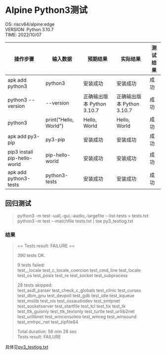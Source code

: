 # Alpine Python3测试

OS: riscv64/alpine:edge  
VERSION: Python 3.10.7  
TIME: 2022/10/07  


| 操作步骤                       | 输入数据                     | 预期结果                      | 实际结果                      | 测试结果  |
| ----------------------------- | ---------------------------- | ---------------------------- | ---------------------------- | -------- |
| apk add python3               | python3                      | 安装成功                      | 安装成功                     | 成功      |
| python3 --version             | --version                    | 正确输出版本 Python 3.10.7    | 正确输出版本 Python 3.10.7    | 成功      |
| python3                       | print("Hello, World")        | Hello, World                 | Hello, World                 | 成功      |
| apk add py3-pip               | py3-pip                      | 安装成功                      | 安装成功                     | 成功      |
| pip3 install pip-hello-world  | pip-hello-world              | 安装成功                      | 安装成功                     | 成功      |
| apk add python3-tests         | python3-tests                | 安装成功                      | 安装成功                     | 成功      |

## 回归测试

> python3 -m test -uall,-gui,-audio,-largefile --list-tests > tests.txt  
> python3 -m test --matchfile tests.txt | tee py3_testlog.txt
### 结果

> == Tests result: FAILURE ==  
>   
> 390 tests OK.  
>   
> 9 tests failed:  
>     test__locale test_c_locale_coercion test_cmd_line test_locale  
>     test_os test_posix test_re test_socket test_subprocess  
>   
> 28 tests skipped:  
>     test_asdl_parser test_check_c_globals test_clinic test_curses  
>     test_dbm_gnu test_devpoll test_gdb test_idle test_kqueue  
>     test_msilib test_nis test_ossaudiodev test_smtpnet  
>     test_socketserver test_startfile test_tcl test_tix test_tk  
>     test_ttk_guionly test_ttk_textonly test_turtle test_urllib2net  
>     test_urllibnet test_winconsoleio test_winreg test_winsound  
>     test_xmlrpc_net test_zipfile64  
>   
> Total duration: 58 min 28 sec  
> Tests result: FAILURE  

具体见[py3_testlog.txt](py3_testlog.txt)
